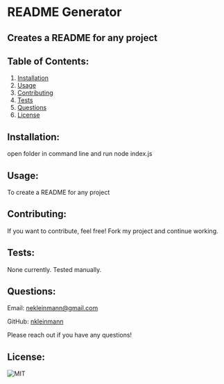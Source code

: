 # README Generator


## Creates a README for any project
            
## Table of Contents:
1. [Installation](#installation)
1. [Usage](#usage)
1. [Contributing](#contributing)
1. [Tests](#tests)
1. [Questions](#questions)
1. [License](#license)
            
## Installation:
open folder in command line and run node index.js
            
## Usage:
To create a README for any project
            
## Contributing:
If you want to contribute, feel free! Fork my project and continue working.
            
## Tests:
None currently. Tested manually.
    
## Questions:
Email: nekleinmann@gmail.com


GitHub: 
[nkleinmann](https://github.com/nkleinmann)


Please reach out if you have any questions!

## License:
  ![MIT](https://img.shields.io/badge/license-MIT-blue)
  